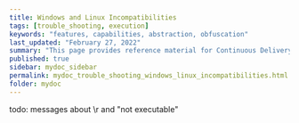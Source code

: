 ```yaml
---
title: Windows and Linux Incompatibilities
tags: [trouble_shooting, execution]
keywords: "features, capabilities, abstraction, obfuscation"
last_updated: "February 27, 2022"
summary: "This page provides reference material for Continuous Delivery Automation Framework."
published: true
sidebar: mydoc_sidebar
permalink: mydoc_trouble_shooting_windows_linux_incompatibilities.html
folder: mydoc
---
```


todo: messages about \r and "not executable"